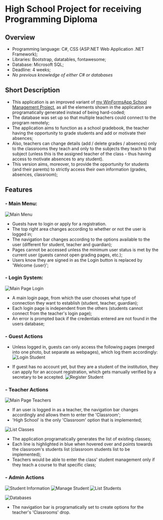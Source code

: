 # High School Project for receiving Programming Diploma
## Overview
- Programming language: C#, CSS (ASP.NET Web Application .NET Framework); 
- Libraries: Bootstrap, datatables, fontawesome;
- Database: Microsoft SQL;
- Deadline: 4 weeks;
- *No previous knowledge of either C# or databases*

## Short Description
- This application is an improved variant of [my WinFormsApp School Management Project](https://github.com/mircea-negrau/High-School-Class-Management-Project), as all the elements shown in the application are programatically generated instead of being hard-coded;
- The database was set up so that multiple teachers could connect to the program remotely;
- The application aims to function as a school gradebook, the teacher having the opportunity to grade students and add or motivate their absences;
- Also, teachers can change details (add / delete grades / absences) only to the classrooms they teach and only to the subjects they teach to that subject (unless this is the assigned teacher of the class - thus having access to motivate absences to any student). 
- This version aims, moreover, to provide the opportunity for students (and their parents) to strictly access their own information (grades, absences, classroom);

## Features
### - Main Menu:
![Main Menu](/images/main_page.PNG)
- Guests have to login or apply for a registration.
- The top right area changes according to whether or not the user is logged in;
- The navigation bar changes according to the options available to the user (different for student, teacher and guardian);
- Pages cannot be accessed unless the minimum user status is met by the current user (guests cannot open grading pages, etc.);
- Users know they are signed in as the Login button is replaced by 'Welcome {user}';

### - Login System:
![Main Page Login](/images/login_page.PNG)
- A main login page, from which the user chooses what type of connection they want to establish (student, teacher, guardian);
- Each login page is independent from the others (students cannot connect from the teacher's login page);
- An error is prompted back if the credentials entered are not found in the users database;

### - Guest Actions
- Unless logged in, guests can only access the following pages (merged into one photo, but separate as webpages), which log them accordingly:
![Login Student](/images/login_possible_pages.PNG)

- If guest has no account yet, but they are a student of the institution, they can apply for an account registration, which gets manually verified by a secretary to be accepted.
![Register Student](/images/student_registration.PNG)

### - Teacher Actions
![Main Page Teachers](/images/teacher_main_page.PNG)
- If an user is logged in as a teacher, the navigation bar changes accordingly and allows them to enter the 'Classroom';
- 'High School' is the only 'Classroom' option that is implemented;

![List Classes](/images/classes_list.PNG)
- The application programatically generates the list of existing classes;
- Each line is highlighted in blue when hovered over and points towards the classroom's students list (classroom students list to be implemented);
- Teachers would be able to enter the class' student management only if they teach a course to that specific class;

### - Admin Actions
![Student Information](/images/student_information.PNG)
![Manage Student](/images/manage_student.PNG)
![List Students](/images/student_listing.PNG)
  
![Databases](/images/database.PNG)


- The navigation bar is programatically set to create options for the teacher's 'Classrooms' drop.